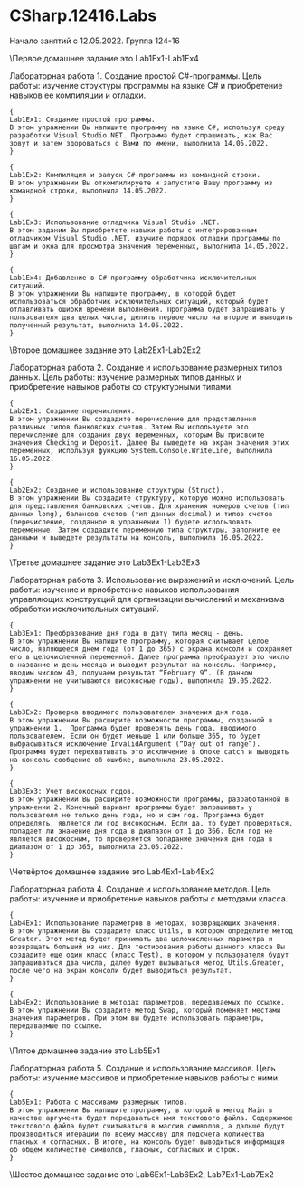# CSharp.12416.Labs
Начало занятий с 12.05.2022. Группа 124-16 
  
\\Первое домашнее задание это Lab1Ex1-Lab1Ex4
  
  
  Лабораторная работа 1. Создание простой C#-программы.
  Цель работы: изучение структуры программы на языке C# и приобретение навыков ее компиляции и отладки.
    
    {
    Lab1Ex1: Создание простой программы.
    В этом упражнении Вы напишите программу на языке C#, используя среду разработки Visual Studio.NET. Программа будет спрашивать, как Вас зовут и затем здороваться с Вами по имени, выполнила 14.05.2022.
    }
    
    {
    Lab1Ex2: Компиляция и запуск C#-программы из командной строки.
    В этом упражнении Вы откомпилируете и запустите Вашу программу из командной строки, выполнила 14.05.2022.
    }
    
    {
    Lab1Ex3: Использование отладчика Visual Studio .NET.
    В этом задании Вы приобретете навыки работы с интегрированным отладчиком Visual Studio .NET, изучите порядок отладки программы по шагам и окна для просмотра значения переменных, выполнила 14.05.2022.
    }
    
    {
    Lab1Ex4: Добавление в C#-программу обработчика исключительных ситуаций.
    В этом упражнении Вы напишите программу, в которой будет использоваться обработчик исключительных ситуаций, который будет отлавливать ошибки времени выполнения. Программа будет запрашивать у пользователя два целых числа, делить первое число на второе и выводить полученный результат, выполнила 14.05.2022.
    }
  
  
  \\Второе домашнее задание это Lab2Ex1-Lab2Ex2
  
  
  Лабораторная работа 2. Создание и использование размерных типов данных.
  Цель работы: изучение размерных типов данных и приобретение навыков работы со структурными типами.
    
    {
    Lab2Ex1: Создание перечисления.
    В этом упражнении Вы создадите перечисление для представления различных типов банковских счетов. Затем Вы используете это перечисление для создания двух переменных, которым Вы присвоите значения Checking и Deposit. Далее Вы выведете на экран значения этих переменных, используя функцию System.Console.WriteLine, выполнила 16.05.2022.
    }
    
    {
    Lab2Ex2: Создание и использование структуры (Struct).
    В этом упражнении Вы создадите структуру, которую можно использовать для представления банковских счетов. Для хранения номеров счетов (тип данных long), балансов счетов (тип данных decimal) и типов счетов (перечисление, созданное в упражнении 1) будете использовать переменные. Затем создадите переменную типа структуры, заполните ее данными и выведете результаты на консоль, выполнила 16.05.2022.
    }
  
  
  \\Третье домашнее задание это Lab3Ex1-Lab3Ex3
  
  
  Лабораторная работа 3. Использование выражений и исключений.
  Цель работы: изучение и приобретение навыков использования управляющих конструкций для организации вычислений и механизма обработки исключительных ситуаций.
    
    {
    Lab3Ex1: Преобразование дня года в дату типа месяц - день.
    В этом упражнении Вы напишите программу, которая считывает целое число, являющееся днем года (от 1 до 365) с экрана консоли и сохраняет его в целочисленной переменной. Далее программа преобразует это число в название и день месяца и выводит результат на консоль. Например, вводим числом 40, получаем результат “February 9”. (В данном упражнении не учитываются високосные годы), выполнила 19.05.2022.
    }
    
    {
    Lab3Ex2: Проверка вводимого пользователем значения дня года.
    В этом упражнении Вы расширите возможности программы, созданной в упражнении 1.  Программа будет проверять день года, вводимого пользователем. Если он будет меньше 1 или больше 365, то будет выбрасываться исключение InvalidArgument (“Day out of range”). Программа будет перехватывать это исключение в блоке catch и выводить на консоль сообщение об ошибке, выполнила 23.05.2022.
    }
    
    {
    Lab3Ex3: Учет високосных годов.
    В этом упражнении Вы расширите возможности программы, разработанной в упражнении 2. Конечный вариант программы будет запрашивать у пользователя не только день года, но и сам год. Программа будет определять, является ли год високосным. Если да, то будет проверяться, попадает ли значение дня года в диапазон от 1 до 366. Если год не является високосным, то проверяется попадание значения дня года в диапазон от 1 до 365, выполнила 23.05.2022.
    }
  

  \\Четвёртое домашнее задание это Lab4Ex1-Lab4Ex2
  
  
  Лабораторная работа 4. Создание и использование методов.
  Цель работы: изучение и приобретение навыков работы с методами класса.
    
    {
    Lab4Ex1: Использование параметров в методах, возвращающих значения.
    В этом упражнении Вы создадите класс Utils, в котором определите метод Greater. Этот метод будет принимать два целочисленных параметра и возвращать больший из них. Для тестирования работы данного класса Вы создадите еще один класс (класс Test), в котором у пользователя будут запрашиваться два числа, далее будет вызываться метод Utils.Greater, после чего на экран консоли будет выводиться результат.  
    }
    
    {
    Lab4Ex2: Использование в методах параметров, передаваемых по ссылке.
    В этом упражнении Вы создадите метод Swap, который поменяет местами значения параметров. При этом вы будете использовать параметры, передаваемые по ссылке.
    }
  

  \\Пятое домашнее задание это Lab5Ex1
  
  
  Лабораторная работа 5. Создание и использование массивов.
  Цель работы: изучение массивов и приобретение навыков работы с ними.
    
    {
    Lab5Ex1: Работа с массивами размерных типов.
    В этом упражнении Вы напишите программу, в которой в метод Main в качестве аргумента будет передаваться имя текстового файла. Содержимое текстового файла будет считываться в массив символов, а дальше будут производиться итерации по всему массиву для подсчета количества гласных и согласных. В итоге, на консоль будет выводиться информация об общем количестве символов, гласных, согласных и строк.
    }
  

  \\Шестое домашнее задание это Lab6Ex1-Lab6Ex2, Lab7Ex1-Lab7Ex2


